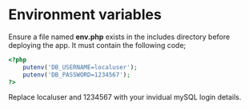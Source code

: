 # Environment variables

Ensure a file named **env.php** exists in the includes directory before deploying the app. It must contain the following code;
```php
<?php
    putenv('DB_USERNAME=localuser');
    putenv('DB_PASSWORD=1234567');
?>
```

Replace localuser and 1234567 with your invidual mySQL login details. 